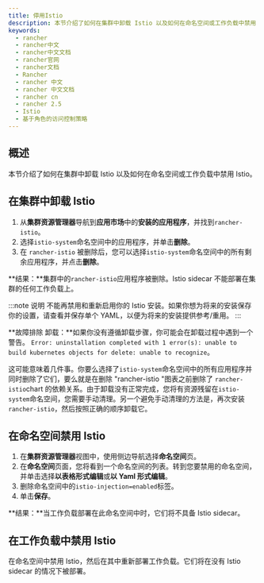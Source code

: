```yaml
---
title: 停用Istio
description: 本节介绍了如何在集群中卸载 Istio 以及如何在命名空间或工作负载中禁用 Istio。
keywords:
  - rancher
  - rancher中文
  - rancher中文文档
  - rancher官网
  - rancher文档
  - Rancher
  - rancher 中文
  - rancher 中文文档
  - rancher cn
  - rancher 2.5
  - Istio
  - 基于角色的访问控制策略
---
```


## 概述

本节介绍了如何在集群中卸载 Istio 以及如何在命名空间或工作负载中禁用 Istio。

## 在集群中卸载 Istio

1. 从**集群资源管理器**导航到**应用市场**中的**安装的应用程序**，并找到`rancher-istio`。
1. 选择`istio-system`命名空间中的应用程序，并单击**删除**。
1. 在 `rancher-istio` 被删除后，您可以选择`istio-system`命名空间中的所有剩余应用程序，并点击**删除**。

**结果：**集群中的`rancher-istio`应用程序被删除。Istio sidecar 不能部署在集群的任何工作负载上。

:::note 说明
不能再禁用和重新启用你的 Istio 安装。如果你想为将来的安装保存你的设置，请查看并保存单个 YAML，以便为将来的安装提供参考/重用。
:::

**故障排除 卸载：**如果你没有遵循卸载步骤，你可能会在卸载过程中遇到一个警告。
`Error: uninstallation completed with 1 error(s): unable to build kubernetes objects for delete: unable to recognize`。

这可能意味着几件事。你要么选择了`istio-system`命名空间中的所有应用程序并同时删除了它们，要么就是在删除 "rancher-istio "图表之前删除了 `rancher-istio`chart 的依赖关系。由于卸载没有正常完成，您将有资源残留在`istio-system`命名空间，您需要手动清理。另一个避免手动清理的方法是，再次安装`rancher-istio`，然后按照正确的顺序卸载它。

## 在命名空间禁用 Istio

1. 在**集群资源管理器**视图中，使用侧边导航选择**命名空间**页。
1. 在**命名空间**页面，您将看到一个命名空间的列表。转到您要禁用的命名空间，并单击选择**以表格形式编辑**或**以 Yaml 形式编辑**。
1. 删除命名空间中的`istio-injection=enabled`标签。
1. 单击**保存**。

**结果：**当工作负载部署在此命名空间中时，它们将不具备 Istio sidecar。

## 在工作负载中禁用 Istio

在命名空间中禁用 Istio，然后在其中重新部署工作负载。它们将在没有 Istio sidecar 的情况下被部署。
